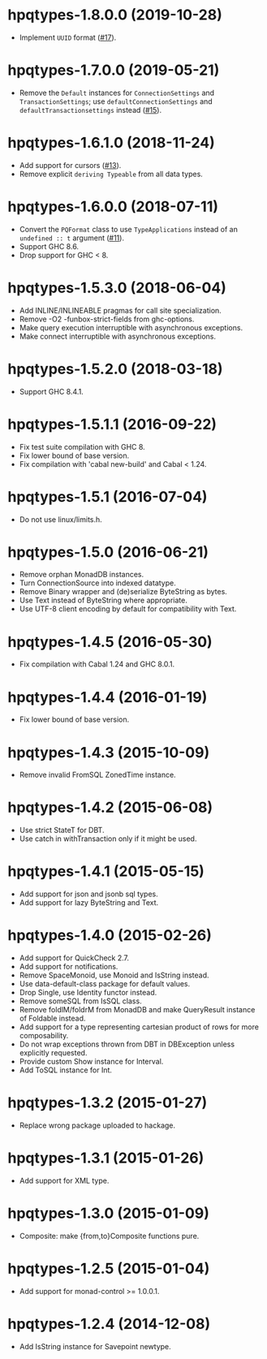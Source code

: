 # hpqtypes-1.8.0.0 (2019-10-28)
* Implement `UUID` format ([#17](https://github.com/scrive/hpqtypes/pull/17)).

# hpqtypes-1.7.0.0 (2019-05-21)
* Remove the `Default` instances for `ConnectionSettings` and
  `TransactionSettings`; use `defaultConnectionSettings` and
  `defaultTransactionsettings` instead
  ([#15](https://github.com/scrive/hpqtypes/pull/15)).

# hpqtypes-1.6.1.0 (2018-11-24)
* Add support for cursors
  ([#13](https://github.com/scrive/hpqtypes/pull/13)).
* Remove explicit `deriving Typeable` from all data types.

# hpqtypes-1.6.0.0 (2018-07-11)
* Convert the `PQFormat` class to use `TypeApplications` instead of an
  `undefined :: t` argument
  ([#11](https://github.com/scrive/hpqtypes/pull/11)).
* Support GHC 8.6.
* Drop support for GHC < 8.

# hpqtypes-1.5.3.0 (2018-06-04)
* Add INLINE/INLINEABLE pragmas for call site specialization.
* Remove -O2 -funbox-strict-fields from ghc-options.
* Make query execution interruptible with asynchronous exceptions.
* Make connect interruptible with asynchronous exceptions.

# hpqtypes-1.5.2.0 (2018-03-18)
* Support GHC 8.4.1.

# hpqtypes-1.5.1.1 (2016-09-22)
* Fix test suite compilation with GHC 8.
* Fix lower bound of base version.
* Fix compilation with 'cabal new-build' and Cabal < 1.24.

# hpqtypes-1.5.1 (2016-07-04)
* Do not use linux/limits.h.

# hpqtypes-1.5.0 (2016-06-21)
* Remove orphan MonadDB instances.
* Turn ConnectionSource into indexed datatype.
* Remove Binary wrapper and (de)serialize ByteString as bytes.
* Use Text instead of ByteString where appropriate.
* Use UTF-8 client encoding by default for compatibility with Text.

# hpqtypes-1.4.5 (2016-05-30)
* Fix compilation with Cabal 1.24 and GHC 8.0.1.

# hpqtypes-1.4.4 (2016-01-19)
* Fix lower bound of base version.

# hpqtypes-1.4.3 (2015-10-09)
* Remove invalid FromSQL ZonedTime instance.

# hpqtypes-1.4.2 (2015-06-08)
* Use strict StateT for DBT.
* Use catch in withTransaction only if it might be used.

# hpqtypes-1.4.1 (2015-05-15)
* Add support for json and jsonb sql types.
* Add support for lazy ByteString and Text.

# hpqtypes-1.4.0 (2015-02-26)
* Add support for QuickCheck 2.7.
* Add support for notifications.
* Remove SpaceMonoid, use Monoid and IsString instead.
* Use data-default-class package for default values.
* Drop Single, use Identity functor instead.
* Remove someSQL from IsSQL class.
* Remove foldlM/foldrM from MonadDB and make QueryResult instance of Foldable instead.
* Add support for a type representing cartesian product of rows for more composability.
* Do not wrap exceptions thrown from DBT in DBException unless explicitly requested.
* Provide custom Show instance for Interval.
* Add ToSQL instance for Int.

# hpqtypes-1.3.2 (2015-01-27)
* Replace wrong package uploaded to hackage.

# hpqtypes-1.3.1 (2015-01-26)
* Add support for XML type.

# hpqtypes-1.3.0 (2015-01-09)
* Composite: make {from,to}Composite functions pure.

# hpqtypes-1.2.5 (2015-01-04)
* Add support for monad-control >= 1.0.0.1.

# hpqtypes-1.2.4 (2014-12-08)
* Add IsString instance for Savepoint newtype.
